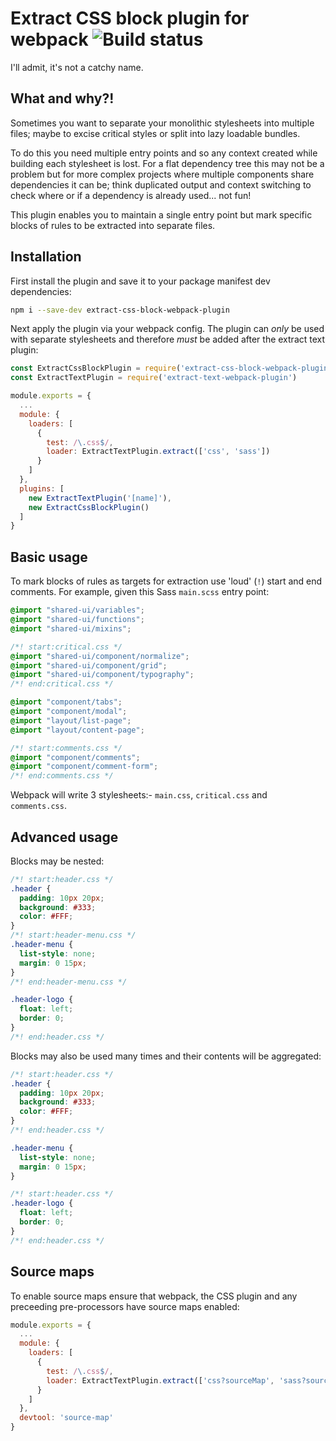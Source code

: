 # Extract CSS block plugin for webpack ![Build status](https://api.travis-ci.org/i-like-robots/extract-css-block-webpack-plugin.png)

I'll admit, it's not a catchy name.

## What and why?!

Sometimes you want to separate your monolithic stylesheets into multiple files; maybe to excise critical styles or split into lazy loadable bundles.

To do this you need multiple entry points and so any context created while building each stylesheet is lost. For a flat dependency tree this may not be a problem but for more complex projects where multiple components share dependencies it can be; think duplicated output and context switching to check where or if a dependency is already used... not fun!

This plugin enables you to maintain a single entry point but mark specific blocks of rules to be extracted into separate files.

## Installation

First install the plugin and save it to your package manifest dev dependencies:

```sh
npm i --save-dev extract-css-block-webpack-plugin
```

Next apply the plugin via your webpack config. The plugin can _only_ be used with separate stylesheets and therefore _must_ be added after the extract text plugin:

```js
const ExtractCssBlockPlugin = require('extract-css-block-webpack-plugin')
const ExtractTextPlugin = require('extract-text-webpack-plugin')

module.exports = {
  ...
  module: {
    loaders: [
      {
        test: /\.css$/,
        loader: ExtractTextPlugin.extract(['css', 'sass'])
      }
    ]
  },
  plugins: [
    new ExtractTextPlugin('[name]'),
    new ExtractCssBlockPlugin()
  ]
}
```

## Basic usage

To mark blocks of rules as targets for extraction use 'loud' (`!`) start and end comments. For example, given this Sass `main.scss` entry point:

```scss
@import "shared-ui/variables";
@import "shared-ui/functions";
@import "shared-ui/mixins";

/*! start:critical.css */
@import "shared-ui/component/normalize";
@import "shared-ui/component/grid";
@import "shared-ui/component/typography";
/*! end:critical.css */

@import "component/tabs";
@import "component/modal";
@import "layout/list-page";
@import "layout/content-page";

/*! start:comments.css */
@import "component/comments";
@import "component/comment-form";
/*! end:comments.css */
```

Webpack will write 3 stylesheets:- `main.css`, `critical.css` and `comments.css`.

## Advanced usage

Blocks may be nested:

```css
/*! start:header.css */
.header {
  padding: 10px 20px;
  background: #333;
  color: #FFF;
}
/*! start:header-menu.css */
.header-menu {
  list-style: none;
  margin: 0 15px;
}
/*! end:header-menu.css */

.header-logo {
  float: left;
  border: 0;
}
/*! end:header.css */
```

Blocks may also be used many times and their contents will be aggregated:

```css
/*! start:header.css */
.header {
  padding: 10px 20px;
  background: #333;
  color: #FFF;
}
/*! end:header.css */

.header-menu {
  list-style: none;
  margin: 0 15px;
}

/*! start:header.css */
.header-logo {
  float: left;
  border: 0;
}
/*! end:header.css */
```

## Source maps

To enable source maps ensure that webpack, the CSS plugin and any preceeding pre-processors have source maps enabled:

```js
module.exports = {
  ...
  module: {
    loaders: [
      {
        test: /\.css$/,
        loader: ExtractTextPlugin.extract(['css?sourceMap', 'sass?sourceMap'])
      }
    ]
  },
  devtool: 'source-map'
}
```
